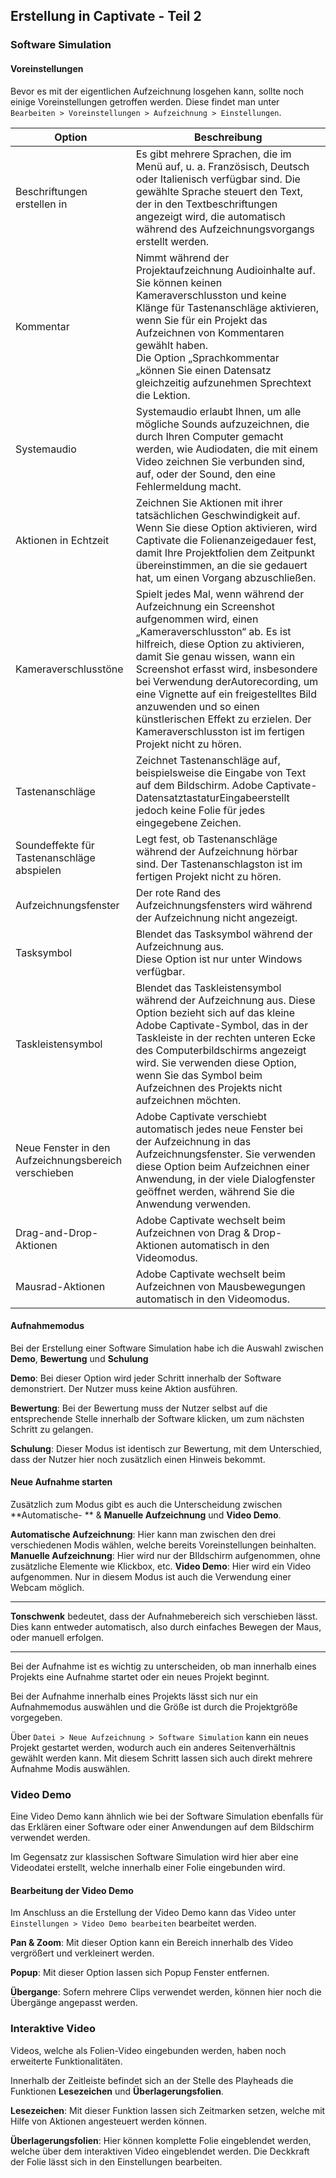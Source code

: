 ## Erstellung in Captivate - Teil 2

### Software Simulation

#### Voreinstellungen

Bevor es mit der eigentlichen Aufzeichnung losgehen kann, sollte noch einige Voreinstellungen getroffen werden. Diese findet man unter ``Bearbeiten > Voreinstellungen > Aufzeichnung > Einstellungen``.

| Option                                               | Beschreibung                                                 |
| ---------------------------------------------------- | ------------------------------------------------------------ |
| Beschriftungen erstellen in                          | Es gibt mehrere Sprachen, die im Menü auf, u. a. Französisch, Deutsch oder Italienisch verfügbar sind. Die gewählte Sprache steuert den Text, der in den Textbeschriftungen angezeigt wird, die automatisch während des Aufzeichnungsvorgangs erstellt werden. |
| Kommentar                                            | Nimmt während der Projektaufzeichnung Audioinhalte auf. Sie können keinen Kameraverschlusston und keine Klänge für Tastenanschläge aktivieren, wenn Sie für ein Projekt das Aufzeichnen von Kommentaren gewählt haben. <br />Die Option „Sprachkommentar „können Sie einen Datensatz gleichzeitig aufzunehmen Sprechtext die Lektion. |
| Systemaudio                                          | Systemaudio erlaubt Ihnen, um alle mögliche Sounds aufzuzeichnen, die durch Ihren Computer gemacht werden, wie Audiodaten, die mit einem Video zeichnen Sie verbunden sind, auf, oder der Sound, den eine Fehlermeldung macht. |
| Aktionen in Echtzeit                                 | Zeichnen Sie Aktionen mit ihrer tatsächlichen Geschwindigkeit auf. Wenn Sie diese Option aktivieren, wird Captivate die Folienanzeigedauer fest, damit Ihre Projektfolien dem Zeitpunkt übereinstimmen, an die sie gedauert hat, um einen Vorgang abzuschließen. |
| Kameraverschlusstöne                                 | Spielt jedes Mal, wenn während der Aufzeichnung ein Screenshot aufgenommen wird, einen „Kameraverschlusston“ ab. Es ist hilfreich, diese Option zu aktivieren, damit Sie genau wissen, wann ein Screenshot erfasst wird, insbesondere bei Verwendung derAutorecording, um eine Vignette auf ein freigestelltes Bild anzuwenden und so einen künstlerischen Effekt zu erzielen. Der Kameraverschlusston ist im fertigen Projekt nicht zu hören. |
| Tastenanschläge                                      | Zeichnet Tastenanschläge auf, beispielsweise die Eingabe von Text auf dem Bildschirm. Adobe Captivate-DatensatztastaturEingabeerstellt jedoch keine Folie für jedes eingegebene Zeichen. |
| Soundeffekte für Tastenanschläge abspielen           | Legt fest, ob Tastenanschläge während der Aufzeichnung hörbar sind. Der Tastenanschlagston ist im fertigen Projekt nicht zu hören. |
| Aufzeichnungsfenster                                 | Der rote Rand des Aufzeichnungsfensters wird während der Aufzeichnung nicht angezeigt. |
| Tasksymbol                                           | Blendet das Tasksymbol während der Aufzeichnung aus.<br />Diese Option ist nur unter Windows verfügbar. |
| Taskleistensymbol                                    | Blendet das Taskleistensymbol während der Aufzeichnung aus. Diese Option bezieht sich auf das kleine Adobe Captivate-Symbol, das in der Taskleiste in der rechten unteren Ecke des Computerbildschirms angezeigt wird. Sie verwenden diese Option, wenn Sie das Symbol beim Aufzeichnen des Projekts nicht aufzeichnen möchten. |
| Neue Fenster in den Aufzeichnungsbereich verschieben | Adobe Captivate verschiebt automatisch jedes neue Fenster bei der Aufzeichnung in das Aufzeichnungsfenster. Sie verwenden diese Option beim Aufzeichnen einer Anwendung, in der viele Dialogfenster geöffnet werden, während Sie die Anwendung verwenden. |
| Drag-and-Drop-Aktionen                               | Adobe Captivate wechselt beim Aufzeichnen von Drag & Drop-Aktionen automatisch in den Videomodus. |
| Mausrad-Aktionen                                     | Adobe Captivate wechselt beim Aufzeichnen von Mausbewegungen automatisch in den Videomodus. |

#### Aufnahmemodus

Bei der Erstellung einer Software Simulation habe ich die Auswahl zwischen **Demo**, **Bewertung** und **Schulung**

**Demo**: Bei dieser Option wird jeder Schritt innerhalb der Software demonstriert. Der Nutzer muss keine Aktion ausführen.

**Bewertung**: Bei der Bewertung muss der Nutzer selbst auf die entsprechende Stelle innerhalb der Software klicken, um zum nächsten Schritt zu gelangen.

**Schulung**: Dieser Modus ist identisch zur Bewertung, mit dem Unterschied, dass der Nutzer hier noch zusätzlich einen Hinweis bekommt.

#### Neue Aufnahme starten

Zusätzlich zum Modus gibt es auch die Unterscheidung zwischen **Automatische- ** & **Manuelle Aufzeichnung** und **Video Demo**.

**Automatische Aufzeichnung**: Hier kann man zwischen den drei verschiedenen Modis wählen, welche bereits Voreinstellungen beinhalten.
**Manuelle Aufzeichnung**: Hier wird nur der BIldschirm aufgenommen, ohne zusätzliche Elemente wie Klickbox, etc.
**Video Demo**: Hier wird ein Video aufgenommen. Nur in diesem Modus ist auch die Verwendung einer Webcam möglich.

------

**Tonschwenk** bedeutet, dass der Aufnahmebereich sich verschieben lässt. Dies kann entweder automatisch, also durch einfaches Bewegen der Maus, oder manuell erfolgen.

------

Bei der Aufnahme ist es wichtig zu unterscheiden, ob man innerhalb eines Projekts eine Aufnahme startet oder ein neues Projekt beginnt.

Bei der Aufnahme innerhalb eines Projekts lässt sich nur ein Aufnahmemodus auswählen und die Größe ist durch die Projektgröße vorgegeben.

Über ``Datei > Neue Aufzeichnung > Software Simulation`` kann ein neues Projekt gestartet werden, wodurch auch ein anderes Seitenverhältnis gewählt werden kann. Mit diesem Schritt lassen sich auch direkt mehrere Aufnahme Modis  auswählen.



### Video Demo

Eine Video Demo kann ähnlich wie bei der Software Simulation ebenfalls für das Erklären einer Software oder einer Anwendungen auf dem Bildschirm verwendet werden.

Im Gegensatz zur klassischen Software Simulation wird hier aber eine Videodatei erstellt, welche innerhalb einer Folie eingebunden wird.

#### Bearbeitung der Video Demo

Im Anschluss an die Erstellung der Video Demo kann das Video unter ``Einstellungen > Video Demo bearbeiten`` bearbeitet werden.

**Pan & Zoom**: Mit dieser Option kann ein Bereich innerhalb des Video vergrößert und verkleinert werden.

**Popup**: Mit dieser Option lassen sich Popup Fenster entfernen.

**Übergange**: Sofern mehrere Clips verwendet werden, können hier noch die Übergänge angepasst werden.

### Interaktive Video

Videos, welche als Folien-Video eingebunden werden, haben noch erweiterte Funktionalitäten.

Innerhalb der Zeitleiste befindet sich an der Stelle des Playheads die Funktionen **Lesezeichen** und **Überlagerungsfolien**.

**Lesezeichen**: Mit dieser Funktion lassen sich Zeitmarken setzen, welche mit Hilfe von Aktionen angesteuert werden können.

**Überlagerungsfolien**: Hier können komplette Folie eingeblendet werden, welche über dem interaktiven Video eingeblendet werden. Die Deckkraft der Folie lässt sich in den Einstellungen bearbeiten.
